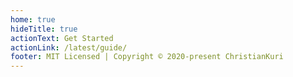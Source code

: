 ```yaml
---
home: true
hideTitle: true
actionText: Get Started
actionLink: /latest/guide/
footer: MIT Licensed | Copyright © 2020-present ChristianKuri
---
```

